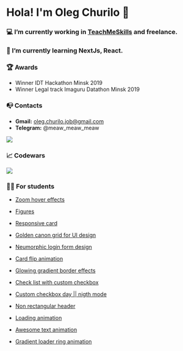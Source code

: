 # Hola! I'm Oleg Churilo 👋


### 💻 I’m currently working in [TeachMeSkills](https://teachmeskills.by/) and freelance.
### 📘 I’m currently learning NextJs, React.


### 🏆 Awards
+ Winner IDT Hackathon Minsk 2019
+ Winner Legal track Imaguru Datathon Minsk 2019

### 📭 Contacts 
- **Gmail:** oleg.churilo.job@gmail.com
- **Telegram:** @meaw_meaw_meaw

<img src='https://github-readme-stats.vercel.app/api?username=Oleg-Kolosov&&show_icons=true&title_color=ffffff&icon_color=bb2acf&text_color=daf7dc&bg_color=151515'>

### 📈 Codewars
<img src='https://www.codewars.com/users/Oleg-Kolosov/badges/large'>

### 👨‍🎓 For students

+ <a href="https://github.com/Oleg-Kolosov/Image-Zoom-Hover-Effect">Zoom hover effects</a>

+ <a href="https://github.com/Oleg-Kolosov/TeachMeSkills-figure">Figures</a>

+ <a href="https://github.com/Oleg-Kolosov/CSS-Responsive-CARD">Responsive card</a>

+ <a href="https://github.com/Oleg-Kolosov/Golden-Canon-Grid-for-UI-Design">Golden canon grid for UI design</a>

+ <a href="https://github.com/Oleg-Kolosov/CSS-Neumorphic-Login-Form-Design">Neumorphic login form design</a>

+ <a href="https://github.com/Oleg-Kolosov/Card-Flip-Animation-using-HTML-and-CSS">Card flip animation</a>

+ <a href="https://github.com/Oleg-Kolosov/CSS-Glowing-Gradient-Border-Effects">Glowing gradient border effects</a>

+ <a href="https://github.com/Oleg-Kolosov/CSS3-Creative-Check-List-Custom-Checkbox-using-CSS">Check list with custom checkbox</a>

+ <a href="https://github.com/Oleg-Kolosov/CSS-Custom-Checkbox-Day-Night-Mode">Custom checkbox day || nigth mode</a>

+ <a href="https://github.com/Oleg-Kolosov/CSS-Only-Non-Rectangular-Header">Non rectangular header</a>

+ <a href="https://github.com/Oleg-Kolosov/Page-Loading-Animation-using-CSS">Loading animation</a>

+ <a href="https://github.com/Oleg-Kolosov/Awesome-Text-Animation-using-HTML-and-CSS">Awesome text animation</a>

+ <a href="https://github.com/Oleg-Kolosov/CSS3-Glowing-Gradient-Loader-Ring-Animation-Effects">Gradient loader ring animation</a>
